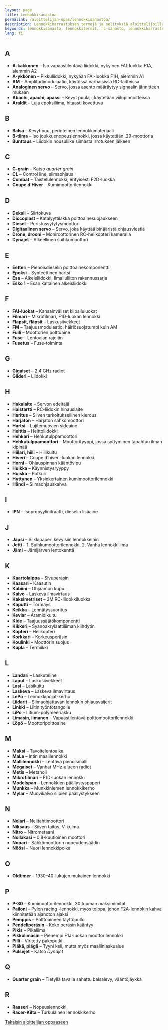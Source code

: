 ```yaml
---
layout: page
title: Lennokkisanastoa
permalink: /aloittelijan-opas/lennokkisanastoa/
description: Lennokkiharrastuksen termejä ja selityksiä aloittelijoille ja kokeneemmille harrastajille. Tutustu yleisimpiin lyhenteisiin ja käsitteisiin.
keywords: lennokkisanasto, lennokkitermit, rc-sanasto, lennokkiharrastus, ilmailusanasto, aloittelijan opas
lang: fi
---
```



## A
- **A-kakkonen** – Iso vapaastilentävä liidokki, nykyinen FAI-luokka F1A, aiemmin A2  
- **A-ykkönen** – Pikkuliidokki, nykyään FAI-luokka F1H, aiemmin A1  
- **AM** – Amplitudimodulaatio, käytössä varhaisissa RC-laitteissa  
- **Analoginen servo** – Servo, jossa asento määräytyy signaalin jännitteen mukaan  
- **Abachi, apachi, apassi** – Kevyt puulaji, käytetään viilupinnoitteissa  
- **Araldit** – Luja epoksiliima, hitaasti kovettuva  

## B
- **Balsa** – Kevyt puu, perinteinen lennokkimateriaali  
- **B-tiima** – Iso joukkuenopeuslennokki, jossa käytetään .29-moottoria  
- **Bunttaus** – Liidokin nousuliike siimasta irrotuksen jälkeen  

## C
- **C-grain** – Katso *quarter grain*  
- **CL** – Control line, siimaohjaus  
- **Combat** – Taistelulennokki, erityisesti F2D-luokka  
- **Coupe d’Hiver** – Kumimoottorilennokki  

## D
- **Dekali** – Siirtokuva  
- **Diccoplast** – Katalyyttilakka polttoainesuojaukseen  
- **Diesel** – Puristussytytysmoottori  
- **Digitaalinen servo** – Servo, joka käyttää binääristä ohjausviestiä  
- **Drone, drooni** – Moniroottorinen RC-helikopteri kameralla  
- **Dynajet** – Alkeellinen suihkumoottori  

## E
- **Eetteri** – Pienoisdieselin polttoainekomponentti  
- **Epoksi** – Synteettinen hartsi  
- **Esa** – Alkeisliidokki, Ilmailuliiton rakennussarja  
- **Esko 1** – Esan kaltainen alkeisliidokki  

## F
- **FAI-luokat** – Kansainväliset kilpailuluokat  
- **Filmari** – Mikrofilmari, F1D-luokan lennokki  
- **Flapsit, fläpsit** – Laskusiivekkeet  
- **FM** – Taajuusmodulaatio, häiriösuojatumpi kuin AM  
- **Fuili** – Moottorien polttoaine  
- **Fuse** – Lentoajan rajoitin  
- **Fusetus** – Fuse-toiminta  

## G
- **Gigaiset** – 2,4 GHz radiot  
- **Glideri** – Liidokki  

## H
- **Hakalaite** – Servon edeltäjä  
- **Haistartti** – RC-liidokin hinauslaite  
- **Haritus** – Siiven tarkoituksellinen kierous  
- **Harjaton** – Harjaton sähkömoottori  
- **Hartsi** – Lujitemuovien sideaine  
- **Heittis** – Heittoliidokki  
- **Hehkari** – Hehkutulppamoottori  
- **Hehkutulppamoottori** – Moottorityyppi, jossa syttyminen tapahtuu ilman kipinää  
- **Hiilari, hiili** – Hiilikuitu  
- **Hiveri** – Coupe d’hiver -luokan lennokki  
- **Horni** – Ohjauspinnan kääntövipu  
- **Huikka** – Käynnistysryyppy  
- **Huiska** – Potkuri  
- **Hyttynen** – Yksinkertainen kumimoottorilennokki  
- **Händi** – Siimaohjauskahva  

## I
- **IPN** – Isopropyylinitraatti, dieselin lisäaine  

## J
- **Japsi** – Silkkipaperi kevyisiin lennokkeihin  
- **Jetti** – 1. Suihkumoottorilennokki, 2. Vanha lennokkiliima  
- **Jämi** – Jämijärven lentokenttä  

## K
- **Kaartolaippa** – Sivuperäsin  
- **Kaasari** – Kaasutin  
- **Kabiini** – Ohjaamon kupu  
- **Kaivo** – Laskeva ilmavirtaus  
- **Kaksimetriset** – 2M RC-liidokkiluokka  
- **Kaputti** – Törmäys  
- **Keikka** – Lennätyssuoritus  
- **Kevlar** – Aramidikuitu  
- **Kide** – Taajuussäätökomponentti  
- **Kikkeri** – Syanoakrylaattiliiman kiihdytin  
- **Kopteri** – Helikopteri  
- **Korkkari** – Korkeusperäsin  
- **Koulinki** – Moottorin suojus  
- **Kupla** – Termiikki  

## L
- **Landari** – Laskuteline  
- **Laput** – Laskusiivekkeet  
- **Lasi** – Lasikuitu  
- **Laskeva** – Laskeva ilmavirtaus  
- **LePo** – Lennokkipojat-kerho  
- **Liidarit** – Siimaohjattavan lennokin ohjausvaijerit  
- **Linkki** – Liitin työntötangolle  
- **LiPo** – Litium-polymeeriakku  
- **Limasin, limanen** – Vapaastilentävä polttomoottorilennokki  
- **Löpö** – Moottoripolttoaine  

## M
- **Maksi** – Tavoitelentoaika  
- **MaLe** – Intin maalilennokki  
- **Mallilennokki** – Lentävä pienoismalli  
- **Megaiset** – Vanhat MHz-alueen radiot  
- **Metis** – Metanoli  
- **Mikrofilmari** – F1D-luokan lennokki  
- **Modelspan** – Lennokkien päällystyspaperi  
- **Munkka** – Munkkiniemen lennokkikerho  
- **Mylar** – Muovikalvo siipien päällystykseen  

## N
- **Nelari** – Nelitahtimoottori  
- **Niksaus** – Siiven taitos, V-kulma  
- **Nitro** – Nitrometaani  
- **Nollakasi** – 0,8-kuutioinen moottori  
- **Nopari** – Sähkömoottorin nopeudensäädin  
- **Nöösi** – Nuori lennokkipoika  

## O
- **Oldtimer** – 1930–40-lukujen mukainen lennokki  

## P
- **P-30** – Kumimoottorilennokki, 30 tuuman maksimimitat  
- **Pailoni** – Pylon racing -lennokki, myös tolppa, johon F2A-lennokin kahva kiinnitetään ajanoton ajaksi  
- **Pemppis** – Polttoaineen täyttöpullo  
- **Pendeliperäsin** – Koko peräsin kääntyy  
- **Pikis** – Pikaliima  
- **Pikkulimasin** – Pienempi F1J-luokan moottorilennokki  
- **Pilli** – Viritetty pakoputki  
- **Pläkä, plägä** – Tyyni keli, mutta myös maaliinlaskualue  
- **Pulsejet** – Katso *Dynajet*  

## Q
- **Quarter grain** – Tietyllä tavalla sahattu balsalevy, vääntöjäykkä  

## R
- **Raaseri** – Nopeuslennokki  
- **Racer-Kilta** – Turkulainen lennokkikerho  

<div class="button-container">
<a href="/aloittelijan-opas/" class="button-link">Takaisin aloittelijan oppaaseen</a>
</div>